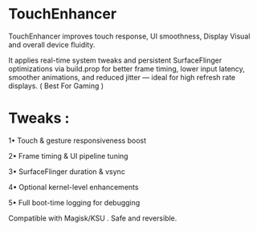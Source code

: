 # TouchEnhancer

TouchEnhancer improves touch response, UI smoothness, Display Visual and overall device fluidity.

It applies real-time system tweaks and persistent SurfaceFlinger optimizations via build.prop for better frame timing, lower input latency, smoother animations, and reduced jitter — ideal for high refresh rate displays.
( Best For Gaming )

# Tweaks :

1• Touch & gesture responsiveness boost

2• Frame timing & UI pipeline tuning

3• SurfaceFlinger duration & vsync

4• Optional kernel-level enhancements

5• Full boot-time logging for debugging

Compatible with Magisk/KSU . Safe and reversible.
